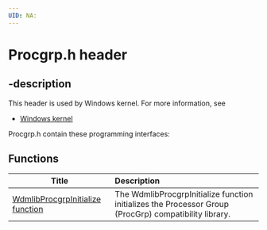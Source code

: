 ```yaml
---
UID: NA:
---
```


# Procgrp.h header

## -description

This header is used by Windows kernel. For more information, see
- [Windows kernel](../_kernel/index.md)

Procgrp.h contain these programming interfaces:


## Functions

| Title   | Description   |
| ---- |:---- |
| [WdmlibProcgrpInitialize function](nf-procgrp-wdmlibprocgrpinitialize.md) | The WdmlibProcgrpInitialize function initializes the Processor Group (ProcGrp) compatibility library. |
